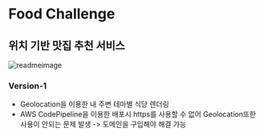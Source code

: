 # Food Challenge
## 위치 기반 맛집 추천 서비스
![readmeimage](https://user-images.githubusercontent.com/81913945/189767524-beba2bef-8c63-4ea1-95bc-d0b5f034a8c8.png)
### Version-1
* Geolocation을 이용한 내 주변 테마별 식당 렌더링
* AWS CodePipeline을 이용한 배포시 https를 사용할 수 없어 Geolocation또한 사용이 안되는 문제 발생 -> 도메인을 구입해야 해결 가능
